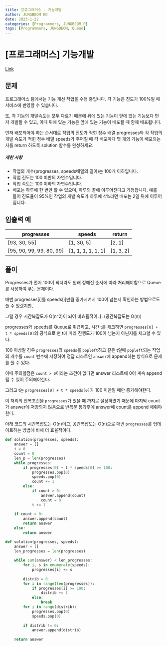 ```yaml
---
title: 프로그래머스 - 기능개발
author: JUNGBEOM KO
date: 2023-1-22
categories: [Programmers, JUNGBEOM_P]
tags: [Programmers, JUNGBEOM, Queue]
---
```


# [프로그래머스] 기능개발

[Link](https://school.programmers.co.kr/learn/courses/30/lessons/42584)



## 문제

프로그래머스 팀에서는 기능 개선 작업을 수행 중입니다. 각 기능은 진도가 100%일 때 서비스에 반영할 수 있습니다.

또, 각 기능의 개발속도는 모두 다르기 때문에 뒤에 있는 기능이 앞에 있는 기능보다 먼저 개발될 수 있고, 이때 뒤에 있는 기능은 앞에 있는 기능이 배포될 때 함께 배포됩니다.

먼저 배포되어야 하는 순서대로 작업의 진도가 적힌 정수 배열 progresses와 각 작업의 개발 속도가 적힌 정수 배열 speeds가 주어질 때 각 배포마다 몇 개의 기능이 배포되는지를 return 하도록 solution 함수를 완성하세요.

##### 제한 사항

- 작업의 개수(progresses, speeds배열의 길이)는 100개 이하입니다.
- 작업 진도는 100 미만의 자연수입니다.
- 작업 속도는 100 이하의 자연수입니다.
- 배포는 하루에 한 번만 할 수 있으며, 하루의 끝에 이루어진다고 가정합니다. 예를 들어 진도율이 95%인 작업의 개발 속도가 하루에 4%라면 배포는 2일 뒤에 이루어집니다.



## 입출력 예

| progresses               | speeds             | return    |
| ------------------------ | ------------------ | --------- |
| [93, 30, 55]             | [1, 30, 5]         | [2, 1]    |
| [95, 90, 99, 99, 80, 99] | [1, 1, 1, 1, 1, 1] | [1, 3, 2] |



## 풀이

Progresses가 먼저 100이 되더라도 원래 정해진 순서에 따라 처리해야함으로 Queue를 사용하여 푸는 문제이다.

매번 progresses[i]를 speeds[i]만큼 증가시켜서 100이 넘는지 확인하는 방법으로도 풀 수 있겠지만,

그럴 경우 시간복잡도가 O(n^2)이 되어 비효율적이다. (공간복잡도는 O(n))

progresses와 speeds를 Queue로 취급하고, 시간 t를 체크하면 `progresses[0] + t * speeds[0]`의 공식으로 현 t에 따라 진행도가 100이 넘는지 아닌지를 체크할 수 있다.

100 이상일 경우 `progresses`와 `speeds`를 `popleft`하고 같은 t일때 `popleft`되는 작업의 개수를 `count` 변수에 저장하여 정답 리스트인 `answer`에 append하는 방식으로 문제를 풀 수 있다.

이때 주의할점은 `count > 0`이라는 조건이 없다면 answer 리스트에 0이 계속 append 될 수 있어 주의해야한다.

그리고 t는  `progresses[0] + t * speeds[0]`가 100 미만일 때만 증가해야한다.

이 처리의 반복조건을 `progresses`가 있을 때 까지로 설정하였기 때문에 마지막 count가 answer에 저장되지 않음으로 반복문 통과후에 answer에 count를 append 해줘야한다.

아래 코드의 시간복잡도는 O(n)이고, 공간복잡도는 O(n)으로 매번 `progresses`를 업데이트하는 방법에 비해 더 효율적이다.

```python
def solution(progresses, speeds):
    answer = []
    t = 0
    count = 0
    len_p = len(progresses)
    while progresses:
        if progresses[0] + t * speeds[0] >= 100:
            progresses.pop(0)
            speeds.pop(0)
            count += 1
        else:
            if count > 0:
                answer.append(count)
                count = 0
            t += 1
    
    if count > 0:
        answer.append(count)
        return answer
    else:
        return answer
```

```python
def solution(progresses, speeds):
    answer = []
    len_progresses = len(progresses)
    
    while sum(answer) < len_progresses:
        for i, s in enumerate(speeds):
            progresses[i] += s
        
        distrib = 0
        for i in range(len(progresses)):
            if progresses[i] >= 100:
                distrib += 1
            else:
                break
        for i in range(distrib):
            progresses.pop(0)
            speeds.pop(0)
            
        if distrib != 0:
            answer.append(distrib)
        
    return answer
```

